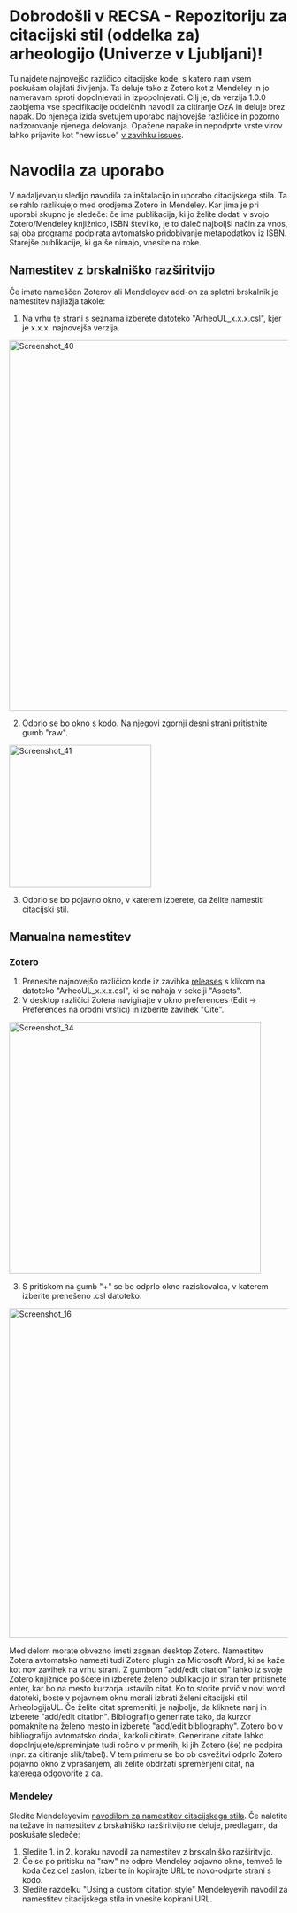 # Dobrodošli v RECSA - Repozitoriju za citacijski stil (oddelka za) arheologijo (Univerze v Ljubljani)!

Tu najdete najnovejšo različico citacijske kode, s katero nam vsem poskušam olajšati življenja. Ta deluje tako z Zotero kot z Mendeley in jo nameravam sproti dopolnjevati in izpopolnjevati. Cilj je, da verzija 1.0.0 zaobjema vse specifikacije oddelčnih navodil za citiranje OzA in deluje brez napak. Do njenega izida svetujem uporabo najnovejše različice in pozorno nadzorovanje njenega delovanja. Opažene napake in nepodprte vrste virov lahko prijavite kot "new issue" [v zavihku issues](https://github.com/enej-ls/recsa/issues).
# Navodila za uporabo
V nadaljevanju sledijo navodila za inštalacijo in uporabo citacijskega stila. Ta se rahlo razlikujejo med orodjema Zotero in Mendeley. Kar jima je pri uporabi skupno je sledeče: če ima publikacija, ki jo želite dodati v svojo Zotero/Mendeley knjižnico, ISBN številko, je to daleč najboljši način za vnos, saj oba programa podpirata avtomatsko pridobivanje metapodatkov iz ISBN. Starejše publikacije, ki ga še nimajo, vnesite na roke.
## Namestitev z brskalniško razširitvijo
Če imate nameščen Zoterov ali Mendeleyev add-on za spletni brskalnik je namestitev najlažja takole:
1. Na vrhu te strani s seznama izberete datoteko "ArheoUL_x.x.x.csl", kjer je x.x.x. najnovejša verzija.
 <img width="669" alt="Screenshot_40" src="https://github.com/enej-ls/recsa/assets/63611350/73e0f5cd-91c3-4000-a74c-91bc9038f33c">

2. Odprlo se bo okno s kodo. Na njegovi zgornji desni strani pritistnite gumb "raw".
<img width="257" alt="Screenshot_41" src="https://github.com/enej-ls/recsa/assets/63611350/a14ada12-4fb4-4c55-b2bd-046412c0bb9f">

3. Odprlo se bo pojavno okno, v katerem izberete, da želite namestiti citacijski stil.
## Manualna namestitev
### Zotero
1. Prenesite najnovejšo različico kode iz zavihka [releases](https://github.com/enej-ls/recsa/releases) s klikom na datoteko "ArheoUL_x.x.x.csl", ki se nahaja v sekciji "Assets".
2. V desktop različici Zotera navigirajte v okno preferences (Edit -> Preferences na orodni vrstici) in izberite zavihek "Cite".
<img width="455" alt="Screenshot_34" src="https://github.com/enej-ls/recsa/assets/63611350/d11e780f-fdd0-45b0-8049-0d2667e3e9e7">

3. S pritiskom na gumb "+" se bo odprlo okno raziskovalca, v katerem izberite prenešeno .csl datoteko.

<img width="596" alt="Screenshot_16" src="https://github.com/enej-ls/recsa/assets/63611350/ad2b825b-87d0-4c1a-88b3-1fc9b3bc3063">

Med delom morate obvezno imeti zagnan desktop Zotero. Namestitev Zotera avtomatsko namesti tudi Zotero plugin za Microsoft Word, ki se kaže kot nov zavihek na vrhu strani. Z gumbom "add/edit citation" lahko iz svoje Zotero knjižnice poiščete in izberete želeno publikacijo in stran ter pritisnete enter, kar bo na mesto kurzorja ustavilo citat. Ko to storite prvič v novi word datoteki, boste v pojavnem oknu morali izbrati želeni citacijski stil ArheologijaUL. Če želite citat spremeniti, je najbolje, da kliknete nanj in izberete "add/edit citation". Bibliografijo generirate tako, da kurzor pomaknite na želeno mesto in izberete "add/edit bibliography". Zotero bo v bibliografijo avtomatsko dodal, karkoli citirate.
Generirane citate lahko dopolnjujete/spreminjate tudi ročno v primerih, ki jih Zotero (še) ne podpira (npr. za citiranje slik/tabel). V tem primeru se bo ob osvežitvi odprlo Zotero pojavno okno z vprašanjem, ali želite obdržati spremenjeni citat, na katerega odgovorite z da.
### Mendeley
Sledite Mendeleyevim [navodilom za namestitev citacijskega stila](https://www.mendeley.com/guides/mendeley-cite/05-choosing-and-changing-citation-styles). Če naletite na težave in namestitev z brskalniško razširitvijo ne deluje, predlagam, da poskušate sledeče:
1. Sledite 1. in 2. koraku navodil za namestitev z brskalniško razširitvijo.
2. Če se po pritisku na "raw" ne odpre Mendeley pojavno okno, temveč le koda čez cel zaslon, izberite in kopirajte URL te novo-odprte strani s kodo.
3. Sledite razdelku "Using a custom citation style" Mendeleyevih navodil za namestitev citacijskega stila in vnesite kopirani URL.
